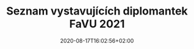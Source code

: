 ---
title: "Seznam vystavujících diplomantek FaVU 2021"
shortTitle: "Diplomantky 2021"
date: 2020-08-17T16:02:56+02:00
draft: false
weight: 3

url: "2021"
aliases : [
  "diplomantky"
]
---